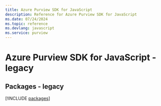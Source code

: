```yaml
---
title: Azure Purview SDK for JavaScript
description: Reference for Azure Purview SDK for JavaScript
ms.date: 07/24/2024
ms.topic: reference
ms.devlang: javascript
ms.service: purview
---
```

# Azure Purview SDK for JavaScript - legacy
## Packages - legacy
[!INCLUDE [packages](purview-index.md)]